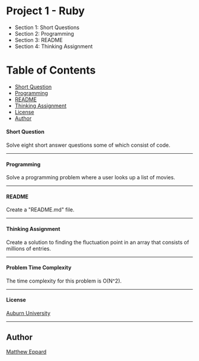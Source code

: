 # Project 1 - Ruby

* Section 1: Short Questions
* Section 2: Programming
* Section 3: README
* Section 4: Thinking Assignment

# Table of Contents

* [Short Question](#short-question)
* [Programming](#programming)
* [README](#readme)
* [Thinking Assignment](#thinking-assignment)
* [License](#license)
* [Author](#author)

#### Short Question
 
 Solve eight short answer questions some of which consist of code.
 ___
 
 #### Programming
 Solve a programming problem where a user looks up a list of movies.
 ___
 
 #### README
 Create a "README.md" file.
 ___
 
 #### Thinking Assignment
 Create a solution to finding the fluctuation point in an array that consists of millions of entries. 
 ___
 
 #### Problem Time Complexity
 The time complexity for this problem is O(N^2).
 ___
 
 #### License
   [Auburn University](/LICENSE)
 ___

 ## Author
   [Matthew Eppard](/LICENSE)
